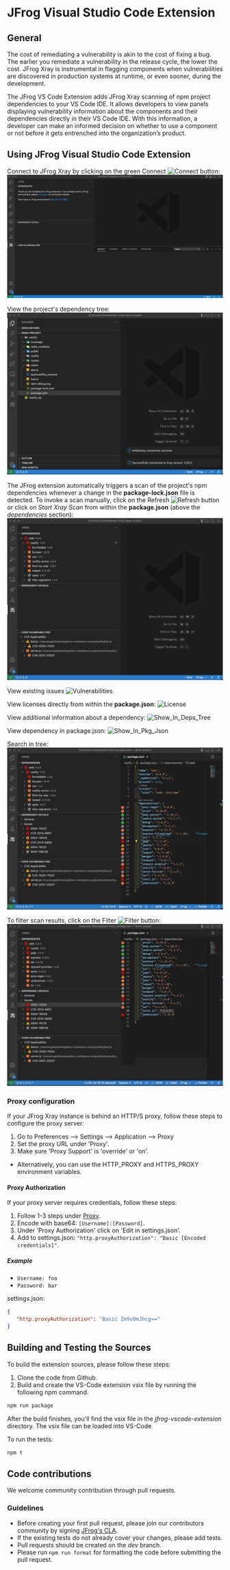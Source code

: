 
# JFrog Visual Studio Code Extension

## General

The cost of remediating a vulnerability is akin to the cost of fixing a bug.
The earlier you remediate a vulnerability in the release cycle, the lower the cost.
JFrog Xray is instrumental in flagging components when vulnerabilities are discovered in production systems at runtime,
or even sooner, during the development.

The JFrog VS Code Extension adds JFrog Xray scanning of npm project dependencies to your VS Code IDE.
It allows developers to view panels displaying vulnerability information about the components and their dependencies directly in their VS Code IDE.
With this information, a developer can make an informed decision on whether to use a component or not before it gets entrenched into the organization’s product.

## Using JFrog Visual Studio Code Extension

Connect to JFrog Xray by clicking on the green Connect ![Connect](resources/readme/connect.png) button:
![Connect](resources/readme/gifs/connect.gif)

View the project's dependency tree:
![Open_Extension](resources/readme/gifs/open.gif)

The JFrog extension automatically triggers a scan of the project's npm dependencies whenever a change in the **package-lock.json** file is detected.
To invoke a scan manually, click on the Refresh ![Refresh](resources/readme/refresh.png) button or click on *Start Xray Scan* from within the **package.json** (above the *dependencies* section):
![Refresh](resources/readme/gifs/refresh.gif)

View existing issues
![Vulnerabilities](resources/readme/gifs/show_vulnerabilities.gif)

View licenses directly from within the **package.json**:
![License](resources/readme/gifs/license.gif)

View additional information about a dependency:
![Show_In_Deps_Tree](resources/readme/gifs/show_deps.gif)

View dependency in package.json:
![Show_In_Pkg_Json](resources/readme/gifs/show_in_pkg_json.gif)

Search in tree:
![Search_In_Tree](resources/readme/gifs/search.gif)

To filter scan results, click on the Filter ![Filter](resources/readme/filter.png) button:
![Filter](resources/readme/gifs/filter.gif)

### Proxy configuration

If your JFrog Xray instance is behind an HTTP/S proxy, follow these steps to configure the proxy server:

1. Go to Preferences --> Settings --> Application --> Proxy
1. Set the proxy URL under 'Proxy'.
1. Make sure 'Proxy Support' is 'override' or 'on'.

- Alternatively, you can use the HTTP_PROXY and HTTPS_PROXY environment variables.

#### Proxy Authorization

If your proxy server requires credentials, follow these steps:

1. Follow 1-3 steps under [Proxy](#Proxy).
1. Encode with base64: `[Username]:[Password]`.
1. Under 'Proxy Authorization' click on 'Edit in settings.json'.
1. Add to settings.json: `"http.proxyAuthorization": "Basic [Encoded credentials]"`.

##### Example

- `Username: foo`
- `Password: bar`

settings.json:

```json
{
   "http.proxyAuthorization": "Basic Zm9vOmJhcg=="
}
```

## Building and Testing the Sources

To build the extension sources, please follow these steps:

1. Clone the code from Github.
1. Build and create the VS-Code extension vsix file by running the following npm command.

```bash
npm run package
```

   After the build finishes, you'll find the vsix file in the _jfrog-vscode-extension_ directory.
   The vsix file can be loaded into VS-Code

To run the tests:

```bash
npm t
```

## Code contributions

We welcome community contribution through pull requests.

### Guidelines

- Before creating your first pull request, please join our contributors community by signing [JFrog's CLA](https://secure.echosign.com/public/hostedForm?formid=5IYKLZ2RXB543N).
- If the existing tests do not already cover your changes, please add tests.
- Pull requests should be created on the _dev_ branch.
- Please run `npm run format` for formatting the code before submitting the pull request.
